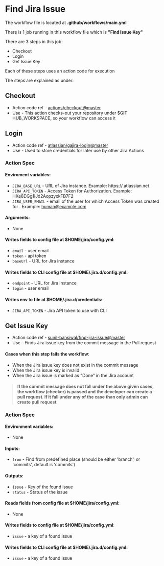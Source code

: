 # Find Jira Issue

The workflow file is located at <strong>.github/workflows/main.yml</strong>

There is 1 job running in this workflow file which is <strong>"Find Issue Key"</strong>

There are 3 steps in this job:

- Checkout
- Login
- Get Issue Key


Each of these steps uses an action code for execution

The steps are explained as under: 

## Checkout
- Action code ref - [actions/checkout@master](https://github.com/actions/checkout)
- Use - This action checks-out your repository under $GIT HUB_WORKSPACE, so your workflow can access it

   
## Login
- Action code ref - [atlassian/gajira-login@master](https://github.com/atlassian/gajira-login)
- Use - Used to store credentials for later use by other Jira Actions

### Action Spec
   
#### Enviroment variables:
- `JIRA_BASE_URL` - URL of Jira instance. Example: https://<yourdomain>.atlassian.net
- `JIRA_API_TOKEN` - Access Token for Authorization. Example: HXe8DGg1iJd2AopzyxkFB7F2 
- `JIRA_USER_EMAIL` - email of the user for which Access Token was created for . Example: human@example.com

#### Arguments:</h4>
 - None

#### Writes fields to config file at $HOME/jira/config.yml:
- `email` - user email
- `token` - api token
- `baseUrl` - URL for Jira instance

#### Writes fields to CLI config file at $HOME/.jira.d/config.yml:
- `endpoint` - URL for Jira instance
- `login` - user email

#### Writes env to file at $HOME/.jira.d/credentials:
- `JIRA_API_TOKEN` - Jira API token to use with CLI
  
## Get Issue Key
- Action code ref - [sunil-bansiwal/find-jira-issue@master](https://github.com/sunil-bansiwal/find-jira-issue)
- Use - Finds Jira issue key from the commit message in the Pull request
   
#### Cases when this step fails the workflow:
- When the Jira issue key does not exist in the commit message
- When the Jira issue key is invalid
- When the Jira issue is marked as "Done" in the Jira account
   
> #### If the commit message does not fall under the above given cases, the workflow (checker) is passed and the developer can create a pull request. If it fall under any of the case than only admin can create pull request

### Action Spec
   
#### Environment variables:
- None
   
#### Inputs:
- `from` - Find from predefined place (should be either 'branch', or 'commits', default is 'commits')

#### Outputs:
- `issue` - Key of the found issue
- `status` - Status of the issue
   
#### Reads fields from config file at $HOME/jira/config.yml:
- None

#### Writes fields to config file at $HOME/jira/config.yml:
- `issue` - a key of a found issue
   
#### Writes fields to CLI config file at $HOME/.jira.d/config.yml:
- `issue` - a key of a found issue

